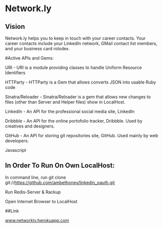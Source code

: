 # Network.ly

## Vision

Network.ly helps you to keep in touch with your career contacts. Your career contacts include your LinkedIn network, GMail contact list members, and your
business card rolodex.

#Active APIs and Gems:

URI - URI is a module providing classes to handle Uniform Resource Identifiers

HTTParty - HTTParty is a Gem that allows converts JSON into usable Ruby code

Sinatra/Reloader - Sinatra/Reloader is a gem that allows new changes to files (other than Server and Helper files) show in LocalHost.

LinkedIn - An API for the professional social media site, LinkedIn

Dribbble - An API for the online portofolio tracker, Dribbble. Used by creatives and designers.

GitHub - An API for storing git repositories site, GitHub. Used mainly by web developers.

Javascript


## In Order To Run On Own LocalHost:

In command line, run git clone git://https://github.com/ambethoney/linkedin_oauth.git

Run Redis-Server & Rackup

Open Internet Browser to LocalHost

##Link

www.networkly.herokuapp.com

##
